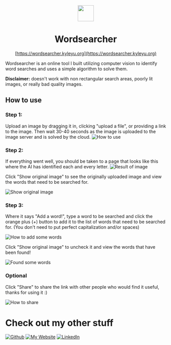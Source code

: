 <div style="text-align: center;">
<img width=50 height=50 src="https://cdn.discordapp.com/attachments/200994742782132224/1037971295155007518/logo.png">

# Wordsearcher

[https://wordsearcher.kyleyu.org](https://wordsearcher.kyleyu.org)

</div>

Wordsearcher is an online tool I built utilizing computer vision to identify word searches and uses a simple algorithm to solve them.

**Disclaimer:** doesn't work with non rectangular search areas, poorly lit images, or really bad quality images.

## How to use

### Step 1:

Upload an image by dragging it in, clicking "upload a file", or providing a link to the image. Then wait 30-40 seconds as the image is uploaded to the image server and is solved by the cloud.
![How to use](https://cdn.discordapp.com/attachments/200994742782132224/1037975221111640114/Screenshot_2022-11-03_232129.png)

### Step 2:

If everything went well, you should be taken to a page that looks like this where the AI has identified each and every letter.
![Result of image](https://cdn.discordapp.com/attachments/200994742782132224/1037976850602917919/Screenshot_2022-11-03_232908.png)

Click "Show original image" to see the originally uploaded image and view the words that need to be searched for.

![Show original image](https://cdn.discordapp.com/attachments/200994742782132224/1037977203289362462/original_image.png)


### Step 3:

Where it says "Add a word!", type a word to be searched and click the orange plus (+) button to add it to the list of words that need to be searched for. (You don't need to put perfect capitalization and/or spaces)

![How to add some words](https://cdn.discordapp.com/attachments/200994742782132224/1038174552603246643/Screenshot_2022-11-04_123449.png)

Click "Show original image" to uncheck it and view the words that have been found!

![Found some words](https://cdn.discordapp.com/attachments/200994742782132224/1038174809676324985/image.png)

### Optional

Click "Share" to share the link with other people who would find it useful, thanks for using it :)

![How to share](https://cdn.discordapp.com/attachments/200994742782132224/1038175119190786129/image.png)


# Check out my other stuff
[![Github](https://img.shields.io/badge/Github-%23181717.svg?style=for-the-badge&logo=github&logoColor=white)](https://github.com/Gystre/)
[![My Website](https://img.shields.io/badge/My%20Website-%2317DEFE.svg?style=for-the-badge&logo=html5&logoColor=white)](https://gystre.github.io)
[![LinkedIn](https://img.shields.io/badge/LinkedIn-%230077B5.svg?logo=linkedin&logoColor=white&style=for-the-badge)](https://linkedin.com/in/kyle-yu-3139a5140/)
